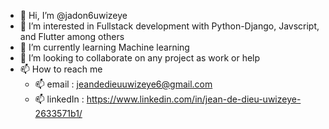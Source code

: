 - 👋 Hi, I’m @jadon6uwizeye
- 👀 I’m interested in Fullstack development with Python-Django, Javscript, and Flutter among others
- 🌱 I’m currently learning Machine learning
- 💞️ I’m looking to collaborate on any project as work or help
- 📫 How to reach me 
  - 📫 email : jeandedieuuwizeye6@gmail.com
  - 📫 linkedIn : https://www.linkedin.com/in/jean-de-dieu-uwizeye-2633571b1/

